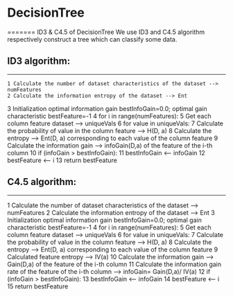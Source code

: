 # DecisionTree
=======
ID3 &amp; C4.5 of DecisionTree
We use ID3 and C4.5 algorithm respectively construct a tree which can classify some data.

## ID3 algorithm:
--------
    1 Calculate the number of dataset characteristics of the dataset --> numFeatures
    2 Calculate the information entropy of the dataset --> Ent
3 Initialization optimal information gain bestInfoGain=0.0; optimal gain characteristic bestFeature=-1
4 for i in range(numFeatures):
5     Get each column feature dataset --> uniqueVals
6     for value in uniqueVals:
7         Calculate the probability of value in the column feature --> H(D, a)
8         Calculate the entropy --> Ent(D, a) corresponding to each value of the column feature
9     Calculate the information gain --> infoGain(D,a) of the feature of the i-th column
10    if (infoGain > bestInfoGain):
11    bestInfoGain <-- infoGain
12    bestFeature <-- i
13 return bestFeature

## C4.5 algorithm:
-------
1 Calculate the number of dataset characteristics of the dataset --> numFeatures
2 Calculate the information entropy of the dataset --> Ent
3 Initialization optimal information gain bestInfoGain=0.0; optimal gain characteristic bestFeature=-1
4 for i in range(numFeatures):
5     Get each column feature dataset --> uniqueVals
6     for value in uniqueVals:
7         Calculate the probability of value in the column feature --> H(D, a)
8         Calculate the entropy --> Ent(D, a) corresponding to each value of the column feature
9         Calculated feature entropy --> IV(a)
10    Calculate the information gain --> Gain(D,a) of the feature of the i-th column
11    Calculate the information gain rate of the feature of the i-th column --> infoGain= Gain(D,a)/ IV(a)
12    if (infoGain > bestInfoGain):
13    bestInfoGain <-- infoGain
14    bestFeature <-- i
15 return bestFeature
